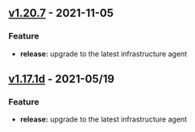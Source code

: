 <a name="v1.20.7"></a>
## [v1.20.7] - 2021-11-05
### Feature
- **release:** upgrade to the latest infrastructure agent

<a name="v1.17.1d"></a>
## [v1.17.1d] - 2021-05/19
### Feature
- **release:** upgrade to the latest infrastructure agent

[Unreleased]: https://github.com/newrelic/nri-bosh-release-windows/compare/v1.20.7...HEAD
[v1.20.7]: https://github.com/newrelic/newrelic-client-go/compare/v1.17.1d...v1.20.7
[v1.17.1d]: https://github.com/newrelic/newrelic-client-go/compare/1.17.1...v1.17.1d

